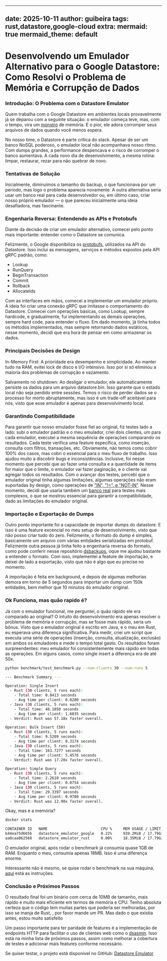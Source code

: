 
---
date: 2025-10-11
author: guibeira
tags: rust,datastore,google-cloud
extra:
  mermaid: true
  mermaid_theme: default
---


# Desenvolvendo um Emulador Alternativo para o Google Datastore: Como Resolvi o Problema de Memória e Corrupção de Dados


### Introdução: O Problema com o Datastore Emulator

Quem trabalha com o Google Datastore em ambientes locais provavelmente já se deparou com a seguinte situação: o emulador começa leve, mas, com o tempo, vira um [monstro](https://github.com/googleapis/python-datastore/issues/582#event-15802729926) de memória. E o pior, ele adora corromper seus arquivos de dados quando você menos espera.

No nosso time, o Datastore é parte crítica do stack. Apesar de ser um banco NoSQL poderoso, o emulador local não acompanhava nosso ritmo. Com dumps grandes, a performance despencava e o risco de corromper o banco aumentava. A cada novo dia de desenvolvimento, a mesma rotina: limpar, restaurar, rezar para não quebrar de novo.


### Tentativas de Solução 

Inicialmente, diminuímos o tamanho do backup, o que funcionava por um período, mas logo o problema aparecia novamente. A outra alternativa seria usar um banco real para cada desenvolvedor ou, em último caso, criar nosso próprio emulador — o que pareceu inicialmente uma ideia desafiadora, mas fascinante.

### Engenharia Reversa: Entendendo as APIs e Protobufs

Diante da decisão de criar um emulador alternativo, comecei pelo ponto mais importante: entender como o Datastore se comunica.

Felizmente, o Google disponibiliza os [protobufs](https://github.com/googleapis/googleapis/blob/c98457cd51f80e56daf7de102ed8d4c347ada663/google/datastore/v1/datastore.proto), utilizados na API do Datastore. Isso inclui as mensagens, serviços e métodos expostos pela API gRPC padrão, como:
- Lookup
- RunQuery
- BeginTransaction
- Commit
- Rollback
- AllocateIds

Com as interfaces em mãos, comecei a implementar um emulador próprio. A ideia foi criar uma conexão gRPC que imitasse o comportamento do Datastore. Comecei com operações básicas, como Lookup, sempre hardcode, e gradualmente, fui implementando as demais operações, sempre hard code, para entender o fluxo. Em dado momento, já tinha todos os métodos implementados, mas sempre retornando dados estáticos, nesse momento, decidi que era hora de pensar em como armazenar os dados.


### Principais Decisões de Design

In-Memory First: A prioridade era desempenho e simplicidade. Ao manter tudo na RAM, evitei lock de disco e I/O intensivo. Isso por si só eliminou a maioria dos problemas de corrupção e vazamento.

Salvamento no shutdown: Ao desligar o emulador, ele automaticamente persiste os dados para um arquivo datastore.bin. Isso garante que o estado local não seja perdido entre sessões. Temos o risco de perder dados se o processo for morto abruptamente, mas isso é um trade-off aceitável para nós, visto que esse emulador é apenas para desenvolvimento local.

### Garantindo Compatibilidade

Para garantir que nosso emulador fosse fiel ao original, fiz testes lado a lado: subi o emulador padrão e o meu emulador, criei dois clientes, um para cada emulador, executei a mesma sequência de operações comparando os resultados. Cada teste verifica uma feature específica, como inserção, consulta com filtros, transações, etc. Obviamente, não temos como cobrir 100% dos casos, mas cobri o essencial para o meu fluxo de trabalho. Isso ajudou muito a discobrir bugs e inconsistências. Inclusive, foi nesse momento que percebi que ao fazer uma consulta e a quantidade de items for maior que o limite, o emulador vai fazer paginação, e o cliente vai agregar todos os resultados.
  Com o avançar dos testes, percebi que o emulador original tinha algumas limitações, algumas operações não eram suportadas by design, como operações de ["IN", "!=", e "NOT-IN"](https://cloud.google.com/datastore/docs/tools/datastore-emulator#known_issues). Nesse momento, decidi que usaria também um [banco real](https://github.com/guibeira/datastore-emulator/tree/main/tests) para testes mais complexos, o que se mostrou essencial para garantir a compatibilidade, dado as limitações do emulador original.


### Importação e Exportação de Dumps

   Outro ponto importante foi a capacidade de importar dumps do datastore. E isso é uma feature excencial no meu setup de desenvolvimento, visto que não posso criar tudo do zero. Felizmente, o formato do dump é simples, basicamente um arquivo com várias entidades serializadas em protobuf. Felizmente outra pessoa já tinha feito a engenharia reversa do formato, como pode conferir nesse repositório [dsbackups](https://github.com/remko/dsbackups), oque me ajudou bastante a entender o formato. Com isso, implementei a feature de importação, e deixei de lado a exportação, visto que não é algo que eu precise no momento.

   A importação é feita em background, e depois de algumas melhorias demora em torno de 5 segundos para importar um dump com 150k entidades, bem melhor que 10 minutos do emulador original.

### Ok Funciona, mas quão rapido é?

Já com o emulador funcional, me perguntei, o quão rápido ele era comparado ao original? O intuito do desenvolvimento era apenas resolver o problema de memória e corrupção, mas se fosse mais rápido, seria um bônus. Visto que o emulador original é escrito em Java, e o meu em Rust, eu esperava uma diferença significativa. Para medir, criei um script que executa uma série de operações (inserção, consulta, atualização, exclusão) em ambos os emuladores e mede o tempo total gasto. Os resultados foram surpreendentes: meu emulador foi consistentemente mais rápido em todas as operações. Em alguns casos, como single insert a diferença era de até 50x.


```bash
python benchmark/test_benchmark.py --num-clients 30 --num-runs 5

--- Benchmark Summary ---

Operation: Single Insert
  - Rust (30 clients, 5 runs each):
    - Total time: 0.8413 seconds
    - Avg time per client: 0.0280 seconds
  - Java (30 clients, 5 runs each):
    - Total time: 48.1050 seconds
    - Avg time per client: 1.6035 seconds
  - Verdict: Rust was 57.18x faster overall.

Operation: Bulk Insert (50)
  - Rust (30 clients, 5 runs each):
    - Total time: 9.5209 seconds
    - Avg time per client: 0.3174 seconds
  - Java (30 clients, 5 runs each):
    - Total time: 163.7277 seconds
    - Avg time per client: 5.4576 seconds
  - Verdict: Rust was 17.20x faster overall.

Operation: Simple Query
  - Rust (30 clients, 5 runs each):
    - Total time: 2.2610 seconds
    - Avg time per client: 0.0754 seconds
  - Java (30 clients, 5 runs each):
    - Total time: 29.3397 seconds
    - Avg time per client: 0.9780 seconds
  - Verdict: Rust was 12.98x faster overall.

```


Okay, mas e a memória?

```bash
docker stats

CONTAINER ID   NAME                        CPU %     MEM USAGE / LIMIT     MEM %     NET I/O           BLOCK I/O        PIDS
b44ea75d665b   datastore_emulator_google   0.22%     939.2MiB / 17.79GiB   5.16%     2.51MB / 2.57MB   1.93MB / 332kB   70
aa0caa062568   datastore_emulator_rust     0.00%     18.35MiB / 17.79GiB   0.10%     2.52MB / 3.39MB   0B / 0B          15

```
O emulador original, após rodar o benchmark já consumia quase 1GB de RAM. Enquanto o meu, consumia apenas 18MB. Isso é uma diferença enorme.


Interessante não é mesmo, se quise rodar o benchmark na sua máquina, [aqui](https://github.com/guibeira/datastore-emulator/tree/main/benchmark) está as instruções.



### Conclusão e Próximos Passos

O resultado final foi um binário com cerca de 10MB de tamanho, mais rápido e muito mais eficiente em termos de memória e CPU. Tenho absoluta certeza que o código tem muitas partes que poderia ser melhoradas, por isso se manja de Rust, , por favor mande um PR. Mas dado o que existia antes, estou muito satisfeito

Um passo importante para ter paridade de features é a implementação de endpoints HTTP para facilitar o uso de clientes web como o [dsasmin](https://github.com/remko/dsadmin). Isso está na minha lista de próximos passos, assim como melhorar a cobertura de testes e adicionar mais features conforme necessário. 

Se quiser testar, o projeto está disponível no GitHub: [Datastore Emulator](https://github.com/guibeira/datastore-emulator)
